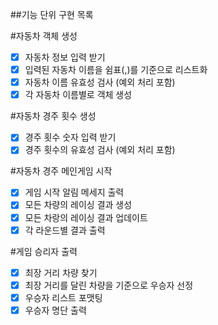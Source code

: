 ##기능 단위 구현 목록

 #자동차 객체 생성
 - [x] 자동차 정보 입력 받기
 - [x] 입력된 자동차 이름을 쉼표(,)를 기준으로 리스트화
 - [x] 자동차 이름 유효성 검사 (예외 처리 포함)
 - [x] 각 자동차 이름별로 객체 생성

 #자동차 경주 횟수 생성
 - [x] 경주 횟수 숫자 입력 받기
 - [x] 경주 횟수의 유효성 검사 (예외 처리 포함)

 #자동차 경주 메인게임 시작
 - [x] 게임 시작 알림 메세지 출력
 - [x] 모든 차량의 레이싱 결과 생성
 - [x] 모든 차랑의 레이싱 결과 업데이트
 - [x] 각 라운드별 결과 출력

 #게임 승리자 출력
 - [x] 최장 거리 차량 찾기
 - [x] 최장 거리를 달린 차량을 기준으로 우승자 선정
 - [x] 우승자 리스트 포맷팅
 - [x] 우승자 명단 출력